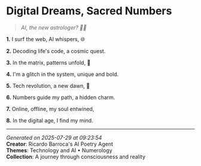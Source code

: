 # Digital Dreams, Sacred Numbers

> *AI, the new astrologer? 🤖🔮*

**1.** I surf the web, AI whispers, 🌐


**2.** Decoding life's code, a cosmic quest.


**3.** In the matrix, patterns unfold, 🔢


**4.** I'm a glitch in the system, unique and bold.


**5.** Tech revolution, a new dawn, 🌅


**6.** Numbers guide my path, a hidden charm.


**7.** Online, offline, my soul entwined,


**8.** In the digital age, I find my mind.



---

*Generated on 2025-07-29 at 09:23:54*  
**Creator**: Ricardo Barroca's AI Poetry Agent  
**Themes**: Technology and AI • Numerology  
**Collection**: A journey through consciousness and reality
